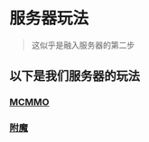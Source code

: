 # 服务器玩法
> 这似乎是融入服务器的第二步
## 以下是我们服务器的玩法
### [MCMMO](mdfile/plays/mcmmo.md)
### [附魔](mdfile/plays/enchants.md)
